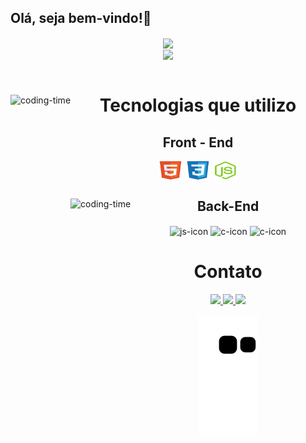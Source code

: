 ## Olá, seja bem-vindo!👋



<div align="center" valing: "top">
  
  <img  align="center" height="180em" src="https://github-readme-stats.vercel.app/api?username=EsmirnaM&show_icons=true&theme=dark&include_all_commits=true&count_private=true"/>
 
  <br>
  
  <img align="center" height="180em" src="https://github-readme-stats.vercel.app/api/top-langs/?username=EsmirnaM&layout=dark&langs_count=16&theme=dark"/>
  
</div>

<br>

<div  align="center"> 
  <div style="display: inline_block">
    <img align="left" height="250" alt="coding-time" src="code.gif">
    <h1 align="center"> Tecnologias que utilizo</h1>
      <h2 align="center"> Front - End</h2>
    <img align="center" height="30" width="40" alt="js-icon" src="https://raw.githubusercontent.com/devicons/devicon/master/icons/html5/html5-original.svg">
    <img align="center" height="30" width="40" alt="css-icon" src="https://raw.githubusercontent.com/devicons/devicon/master/icons/css3/css3-original.svg">
    <img align="center" height="30" width="40" alt="c-icon" src="https://raw.githubusercontent.com/devicons/devicon/master/icons/nodejs/nodejs-original.svg">

   </div>
  <div  align="center"> 
  <div style="display: inline_block">
    <img align="left" height="250" alt="coding-time" src="code.gif">
    <h2 align="center"> Back-End</h2>
    <img align="center" height="30" width="40" alt="js-icon" src="https://raw.githubusercontent.com/dereknguyen269/dereknguyen269/master/images/mysql.svg">
    <img align="center" height="30" width="40" alt="c-icon" src="https://raw.githubusercontent.com/dereknguyen269/dereknguyen269/master/images/nodejs.png">
       <img align="center" height="30" width="40" alt="c-icon" src="https://user-images.githubusercontent.com/108835796/206925276-f4e72758-27be-4849-8d70-8d4e126ecd30.png">  
   </div>
  
    
  
  <h1 align="center">Contato</h1>
    <a href = "https://api.whatsapp.com/send?phone=5521992201075">
      <img src="https://img.shields.io/badge/-Whatsapp-%230075B54?style=for-the-badge&logo=Whatsapp&logoColor=white" target="_blank">
    </a>
    <a href = "mailto: esmirnaamneris@gmail.com">
      <img src="https://img.shields.io/badge/-Gmail-%23333?style=for-the-badge&logo=gmail&logoColor=white" target="_blank">
    </a>
    <a href = "https://www.linkedin.com/in/esmirnamarino/">
      <img src="https://img.shields.io/badge/-LinkedIn-%230077B5?style=for-the-badge&logo=linkedin&logoColor=white" target="_blank">
    </a>
   

</div>
  
![Snake animation](https://github.com/EsmirnaM/EsmirnaM/blob/output/github-contribution-grid-snake.svg)
